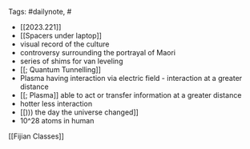 
Tags: #dailynote, #
- [[2023.221]]
- [[Spacers under laptop]]
- visual record of the culture
- controversy surrounding the portrayal of Maori
- series of shims for van leveling
- [[; Quantum Tunnelling]]
- Plasma having interaction via electric field - interaction at a greater distance
- [[; Plasma]] able to act or transfer information at a greater distance
- hotter less interaction
- [[))) the day the universe changed]]
- 10^28 atoms in human

[[Fijian Classes]]
